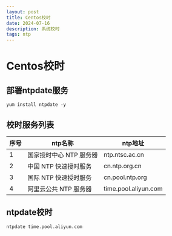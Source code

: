 ```yaml
---
layout: post
title: Centos校时
date: 2024-07-16
description: 系统校时
tags: ntp
---
```


# Centos校时

## 部署ntpdate服务

```shell
yum install ntpdate -y
```

## 校时服务列表

| 序号 | ntp名称                 | ntp地址              |
| ---- | ----------------------- | -------------------- |
| 1    | 国家授时中心 NTP 服务器 | ntp.ntsc.ac.cn       |
| 2    | 中国 NTP 快速授时服务   | cn.ntp.org.cn        |
| 3    | 国际 NTP 快速授时服务   | cn.pool.ntp.org      |
| 4    | 阿里云公共 NTP 服务器   | time.pool.aliyun.com |

## ntpdate校时

```shell
ntpdate time.pool.aliyun.com
```

